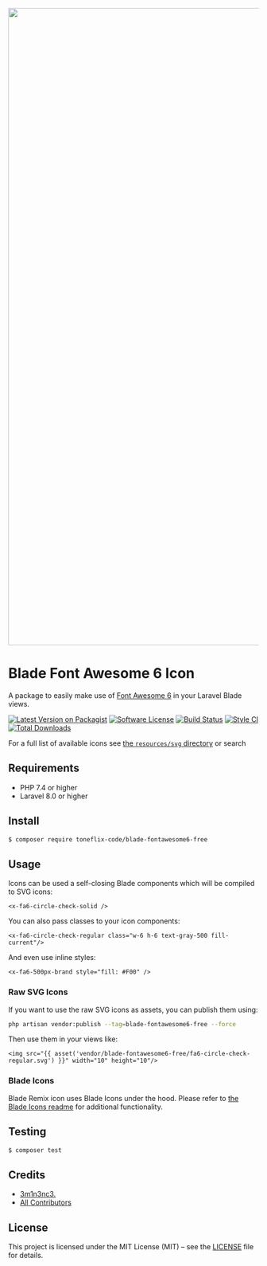 <p align="center">
    <img src="https://banners.beyondco.de/Blade%20Font%20Awesome%206%20Icon.png?theme=light&packageManager=composer+require&packageName=toneflix-code%2Fblade-fontawesome6-free&pattern=topography&style=style_2&description=A+package+to+easily+make+use+of+Font+Awesome+6+Icons+in+your+Laravel+Blade+views.&md=1&showWatermark=1&fontSize=100px&images=https%3A%2F%2Flaravel.com%2Fimg%2Flogomark.min.svg" width="1280" title="Social Card Blade Font Awesome 6 Icon">
</p>

# Blade Font Awesome 6 Icon

A package to easily make use of [Font Awesome 6](https://fontawesome.com/) in your Laravel Blade views.

[![Latest Version on Packagist][ico-version]][link-packagist]
[![Software License][ico-license]](LICENSE)
[![Build Status][ico-github-actions]][link-github-actions]
[![Style CI][ico-styleci]][link-styleci]
[![Total Downloads][ico-downloads]][link-downloads]

For a full list of available icons see [the `resources/svg` directory](./resources/svg) or search

## Requirements

- PHP 7.4 or higher
- Laravel 8.0 or higher

## Install

```sh
$ composer require toneflix-code/blade-fontawesome6-free
```

## Usage

Icons can be used a self-closing Blade components which will be compiled to SVG icons:
```blade
<x-fa6-circle-check-solid />
```

You can also pass classes to your icon components:
```blade
<x-fa6-circle-check-regular class="w-6 h-6 text-gray-500 fill-current"/>
```

And even use inline styles:
```blade
<x-fa6-500px-brand style="fill: #F00" />
```

### Raw SVG Icons
 
If you want to use the raw SVG icons as assets, you can publish them using: 

```bash
php artisan vendor:publish --tag=blade-fontawesome6-free --force
```

Then use them in your views like:

```blade
<img src="{{ asset('vendor/blade-fontawesome6-free/fa6-circle-check-regular.svg') }}" width="10" height="10"/>
```

### Blade Icons

Blade Remix icon uses Blade Icons under the hood. Please refer to [the Blade Icons readme](https://github.com/blade-ui-kit/blade-icons) for additional functionality.

## Testing

```bash
$ composer test
```

## Credits

- [3m1n3nc3.][link-author] 
- [All Contributors][link-contributors]

## License

This project is licensed under the MIT License (MIT) – see the [LICENSE](LICENSE) file for details.

[ico-version]: https://img.shields.io/badge/packagist-v1.00-blue.svg?style=flat-square&logo=packagist
[ico-license]: https://img.shields.io/badge/license-MIT-brightgreen.svg?style=flat-square
[ico-github-actions]: https://img.shields.io/github/workflow/status/toneflix/blade-fontawesome6-free/Tests.svg?style=flat-square
[ico-styleci]: https://styleci.io/repos/442621603/shield
[ico-downloads]: https://img.shields.io/packagist/dt/toneflix-code/blade-fontawesome6-free.svg?style=flat-square

[link-packagist]: https://packagist.org/packages/toneflix-code/blade-fontawesome6-free
[link-github-actions]: https://github.com/toneflix/blade-fontawesome6-free/actions
[link-styleci]: https://styleci.io/repos/442621603
[link-downloads]: https://packagist.org/packages/toneflix-code/blade-fontawesome6-free
[link-author]: https://github.com/3m1n3nc3 
[link-contributors]: ../../contributors
